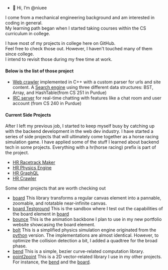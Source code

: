 - 👋 Hi, I’m @niuee

I come from a mechanical engineering background and am interested in coding in general.<br>
My learning path began when I started taking courses within the CS curriculum in college. <br>

I have most of my projects in college here on GitHub.<br>
Feel free to check those out. However, I haven't touched many of them since college. <br> 
I intend to revisit those during my free time at work.<br>

#### Below is the list of those project
- [Web crawler](https://github.com/niuee/simple-crawler) implemented in C++ with a custom parser for urls and site content. 
A [Search engine](https://github.com/niuee/simple-searchengine) using three different data structures: BST, Array, and HashTable(from CS 251 in Purdue)
- [IRC server](https://github.com/niuee/ircserver-practice) for real-time chatting with features like a chat room and user account (from CS 240 in Purdue)

#### Current Side Projects
After I left my previous job, I started to keep myself busy by catching up with the backend development in the web dev industry. 
I have started a series of side projects that will ultimately come together as a horse racing simulation game. 
I have applied some of the stuff I learned about backend tech in some projects. Everything with a hr(horse racing) prefix is part of the project. 
- [HR Racetrack Maker](https://github.com/niuee/hrracetrack-maker)
- [HR Physics Engine](https://github.com/niuee/hrphysics-simulation)
- [HR GraphQL](https://github.com/niuee/hrGraphql)
- [HR Crawler](https://github.com/niuee/hrcrawler)

Some other projects that are worth checking out
- [board](https://github.com/niuee/board) This library transforms a regular canvas element into a pannable, zoomable, and rotatable near-infinite canvas. 
- [board Testground](https://github.com/niuee/vCanvas-testground) This is the sandbox where I test out the capabilities of the board element in [board](https://github.com/niuee/vCanvas)
- [bounce](https://github.com/niuee/bounce) This is the animation backbone I plan to use in my new portfolio website showcasing the board element.
- [bolt](https://github.com/niuee/bolt) This is a simplified physics simulation engine originated from the [python](https://github.com/niuee/hrphysics-simulation) version. The implementations are almost identical. However, to optimize the collision detection a bit, I added a quadtree for the broad phase.
- [bend](https://github.com/niuee/bend) This is a simple, bezier curve-related computation library.
- [point2point](https://github.com/niuee/point2point) This is a 2D vector-related library I use in my other projects. For instance, the [bend](https://github.com/niuee/bend) and the [board](https://github.com/niuee/board).



<!---
niuee/niuee is a ✨ special ✨ repository because its `README.md` (this file) appears on your GitHub profile.
You can click the Preview link to take a look at your changes.
--->
